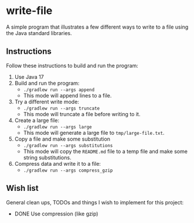 # write-file

A simple program that illustrates a few different ways to write to a file using the Java standard libraries.

## Instructions

Follow these instructions to build and run the program:

1. Use Java 17
2. Build and run the program:
   * `./gradlew run --args append`
   * This mode will append lines to a file. 
3. Try a different write mode:
   * `./gradlew run --args truncate`
   * This mode will truncate a file before writing to it.
4. Create a large file:
   * `./gradlew run --args large`
   * This mode will generate a large file to `tmp/large-file.txt`.
5. Copy a file and make some substitution
   * `./gradlew run --args substitutions`
   * This mode will copy the `README.md` file to a temp file and make some string substitutions.
6. Compress data and write it to a file:
   * `./gradlew run --args compress_gzip`

## Wish list

General clean ups, TODOs and things I wish to implement for this project:

* DONE Use compression (like gzip) 
